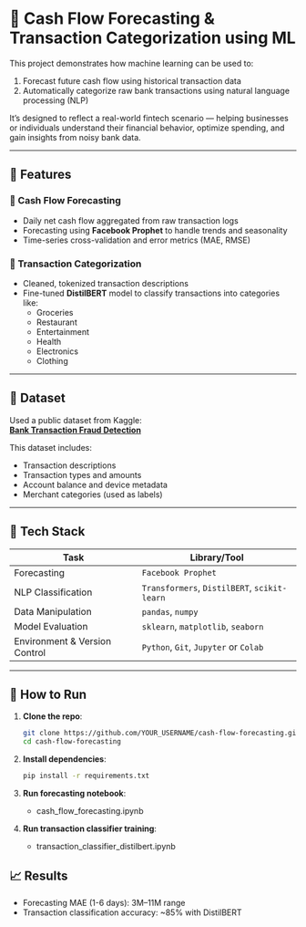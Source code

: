 # 💸 Cash Flow Forecasting & Transaction Categorization using ML

This project demonstrates how machine learning can be used to:

1. Forecast future cash flow using historical transaction data
2. Automatically categorize raw bank transactions using natural language processing (NLP)

It’s designed to reflect a real-world fintech scenario — helping businesses or individuals understand their financial behavior, optimize spending, and gain insights from noisy bank data.

---

## 🚀 Features

### 🔮 Cash Flow Forecasting

- Daily net cash flow aggregated from raw transaction logs
- Forecasting using **Facebook Prophet** to handle trends and seasonality
- Time-series cross-validation and error metrics (MAE, RMSE)

### 🧠 Transaction Categorization

- Cleaned, tokenized transaction descriptions
- Fine-tuned **DistilBERT** model to classify transactions into categories like:
  - Groceries
  - Restaurant
  - Entertainment
  - Health
  - Electronics
  - Clothing

---

## 📁 Dataset

Used a public dataset from Kaggle:  
**[Bank Transaction Fraud Detection](https://www.kaggle.com/datasets/marusagar/bank-transaction-fraud-detection)**

This dataset includes:

- Transaction descriptions
- Transaction types and amounts
- Account balance and device metadata
- Merchant categories (used as labels)

---

## 🧱 Tech Stack

| Task                          | Library/Tool                                 |
| ----------------------------- | -------------------------------------------- |
| Forecasting                   | `Facebook Prophet`                           |
| NLP Classification            | `Transformers`, `DistilBERT`, `scikit-learn` |
| Data Manipulation             | `pandas`, `numpy`                            |
| Model Evaluation              | `sklearn`, `matplotlib`, `seaborn`           |
| Environment & Version Control | `Python`, `Git`, `Jupyter` or `Colab`        |

---

## 🧪 How to Run

1. **Clone the repo**:

   ```bash
   git clone https://github.com/YOUR_USERNAME/cash-flow-forecasting.git
   cd cash-flow-forecasting
   ```

2. **Install dependencies**:

   ```bash
   pip install -r requirements.txt
   ```

3. **Run forecasting notebook**:

   - cash_flow_forecasting.ipynb

4. **Run transaction classifier training**:
   - transaction_classifier_distilbert.ipynb

## 📈 Results

- Forecasting MAE (1-6 days): 3M–11M range
- Transaction classification accuracy: ~85% with DistilBERT
